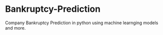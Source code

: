 # Bankruptcy-Prediction
Company Bankruptcy Prediction in python using machine learnging models and more.
